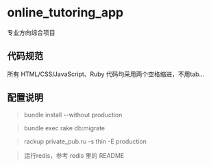 online_tutoring_app
===================

专业方向综合项目

代码规范
-------

所有 HTML/CSS/JavaScript、Ruby 代码均采用两个空格缩进，不用tab...

配置说明
-------

> bundle install --without production

> bundle exec rake db:migrate

> rackup private_pub.ru -s thin -E production

> 运行redis，参考 redis 里的 README
